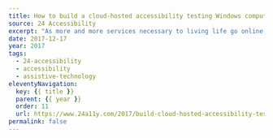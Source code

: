 ```yaml
---
title: How to build a cloud-hosted accessibility testing Windows computer using Amazon WorkSpaces
source: 24 Accessibility
excerpt: "As more and more services necessary to living life go online, it becomes imperative to ensure that everyone—regardless of ability or circumstance—can use the websites that host them"
date: 2017-12-17
year: 2017
tags:
  - 24-accessibility
  - accessibility
  - assistive-technology
eleventyNavigation:
  key: {{ title }}
  parent: {{ year }}
  order: 11
  url: https://www.24a11y.com/2017/build-cloud-hosted-accessibility-testing-windows-computer-using-amazon-workspaces/
permalink: false
---
```

